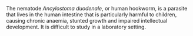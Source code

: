 [//]: # (Created by ./bin/manage_files.pl from ./species/Ancylostoma_duodenale/Ancylostoma_duodenale.about.html on Thu Jun 11 13:43:16 2020)
The nematode _Ancylostoma duodenale_, or human hookworm, is a parasite that lives in the human intestine that is particularly harmful to children, causing chronic anaemia, stunted growth and impaired intellectual development. It is difficult to study in a laboratory setting.
